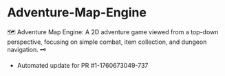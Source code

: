 # Adventure-Map-Engine
🗺️ Adventure Map Engine: A 2D adventure game viewed from a top-down perspective, focusing on simple combat, item collection, and dungeon navigation. 🗝️


- Automated update for PR #1-1760673049-737